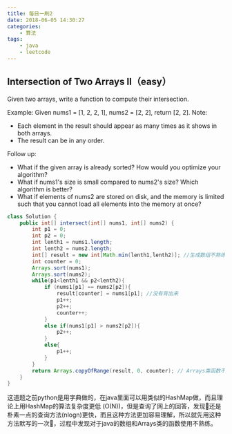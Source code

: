```yaml
---
title: 每日一刷2
date: 2018-06-05 14:30:27
categories: 
    - 算法
tags:
    - java
    - leetcode
---
```

## Intersection of Two Arrays II（easy）

Given two arrays, write a function to compute their intersection.

Example:
Given nums1 = [1, 2, 2, 1], nums2 = [2, 2], return [2, 2].
Note:
- Each element in the result should appear as many times as it shows in both arrays.
- The result can be in any order.

Follow up:
- What if the given array is already sorted? How would you optimize your algorithm?
- What if nums1's size is small compared to nums2's size? Which algorithm is better?
- What if elements of nums2 are stored on disk, and the memory is limited such that you cannot load all elements into the memory at once?

```java
class Solution {
    public int[] intersect(int[] nums1, int[] nums2) {
        int p1 = 0;
        int p2 = 0;
        int lenth1 = nums1.length;
        int lenth2 = nums2.length; 
        int[] result = new int[Math.min(lenth1,lenth2)]; //生成数组不熟练,Math函数java不熟练
        int counter = 0;
        Arrays.sort(nums1);
        Arrays.sort(nums2);
        while(p1<lenth1 && p2<lenth2){
            if (nums1[p1] == nums2[p2]){               
                result[counter] = nums1[p1]; //没有背出来
                p1++;
                p2++;
                counter++;
            }
            else if(nums1[p1] > nums2[p2]){
                p2++;
            }
            else{
                p1++;
            }
        }
        return Arrays.copyOfRange(result, 0, counter); // Arrays类函数不熟练
    }
}
```
这道题之前python是用字典做的，在java里面可以用类似的HashMap做，而且理论上用HashMap的算法复杂度更低 (O(N))，但是查询了网上的回答，发现还是朴素一点的查询方法(nlogn)更快，而且这种方法更加容易理解，所以就先用这种方法默写的一次，过程中发现对于java的数组和Arrays类的函数使用不熟练。

